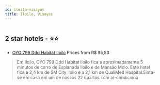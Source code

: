 ```yaml
---
id: iloilo-visayas
title: Iloilo, Visayas
---
```


<center><img src="https://i.travelapi.com/hotels/70000000/69380000/69379200/69379184/w3074h1382x0y461-b0560c4d_z.jpg" alt="" /></center>


##  2 star hotels - ⭐️⭐️

-    [OYO 799 Ddd Habitat Iloilo](https://www.hurb.com/br/aud/https://www.hurb.com/br/hotels/iloilo/oyo-799-ddd-habitat-iloilo-HT-P1JU?cmp=18055) Prices from R$ 95,53
   > Em Iloilo, OYO 799 Ddd Habitat Iloilo fica a aproximadamente 5 minutos de carro de Esplanada Iloilo e de Mansão Molo.  Este hotel fica a 2,4 km de SM City Iloilo e a 2,1 km de QualiMed Hospital.Sinta-se em casa em um de nossos 22 quartos com ar-condiciona
